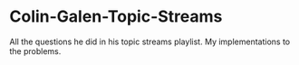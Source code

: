# Colin-Galen-Topic-Streams
All the questions he did in his topic streams playlist.
My implementations to the problems.
